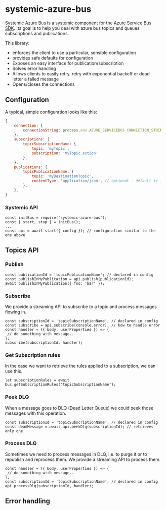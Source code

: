 # systemic-azure-bus

Systemic Azure Bus is a [systemic component](https://github.com/guidesmiths/systemic) for the [Azure Service Bus SDK](https://github.com/Azure/azure-sdk-for-js). Its goal is to help you deal with azure bus topics and queues subscriptions and publications.

This library:

* enforces the client to use a particular, sensible configuration
* provides safe defaults for configuration
* Exposes an easy interface for publication/subscription
* Solves error handling
* Allows clients to easily retry, retry with exponential backoff or dead letter a failed message
* Opens/closes the connections

## Configuration

A typical, simple configuration looks like this:

``` js
{
	connection: {
		connectionString: process.env.AZURE_SERVICEBUS_CONNECTION_STRING,
	},
	subscriptions: {
		topicSubscriptionName: {
			topic: 'myTopic',
			subscription: 'myTopic.action'
		},
	},
	publications: {
		topicPublicationName: {
			topic: 'myDestinationTopic',
			contentType: 'application/json', // optional - default is json
		},
	},
}
```

### Systemic API

```
const initBus = require('systemic-azure-bus');
const { start, stop } = initBus();
...
const api = await start({ config }); // configuration similar to the one above
```

## Topics API

### Publish
```
const publicationId = 'topicPublicationName'; // declared in config
const publishInMyPublication = api.publish(publicationId);
await publishInMyPublication({ foo: 'bar' });
```

### Subscribe
We provide a streaming API to subscribe to a topic and process messages flowing in.
```
const subscriptionId = 'topicSubscriptionName'; // declared in config
const subscribe = api.subscribe(console.error); // how to handle error
const handler = ({ body, userProperties }) => {
 // do something with message...
};
subscribe(subscriptionId, handler);
```

### Get Subscription rules
In the case we want to retrieve the rules applied to a subscription, we can use this.

```
let subscriptionRules = await bus.getSubscriptionRules('topicSubscriptionName');
```

### Peek DLQ
When a message goes to DLQ (Dead Letter Queue) we could peek those messages with this operation.

```
const subscriptionId = 'topicSubscriptionName'; // declared in config
const deadMessage = await api.peekDlq(subscriptionId); // retrieves only one
```

### Process DLQ
Sometimes we need to process messages in DLQ, i.e. to purge it or to republish and reprocess them. We provide a streaming API to process them.

```
const handler = ({ body, userProperties }) => {
 // do something with message...
};
const subscriptionId = 'topicSubscriptionName'; // declared in config
api.processDlq(subscriptionId, handler);
```

## Error handling

